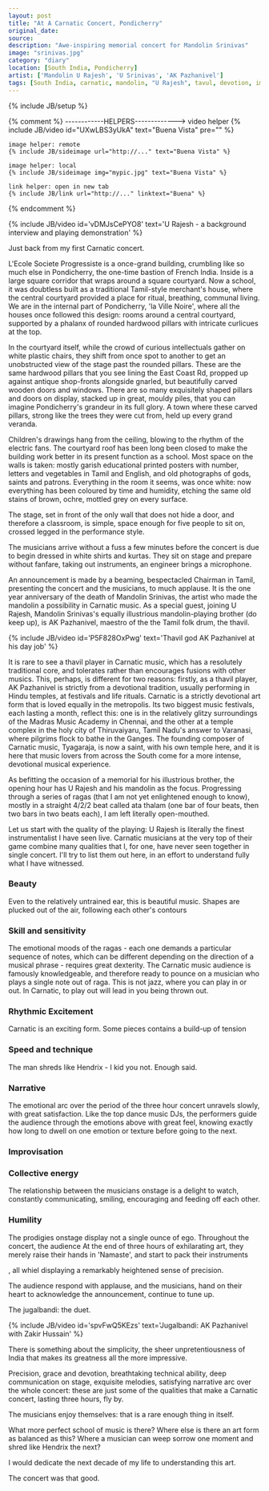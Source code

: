 ```yaml
---
layout: post
title: "At A Carnatic Concert, Pondicherry"
original_date: 
source: 
description: "Awe-inspiring memorial concert for Mandolin Srinivas"
image: "srinivas.jpg"
category: "diary"
location: [South India, Pondicherry]
artist: ['Mandolin U Rajesh', 'U Srinivas', 'AK Pazhanivel']
tags: [South India, carnatic, mandolin, "U Rajesh", tavul, devotion, improvisation, classical]
---
```

{% include JB/setup %}

{% comment %}
	------------HELPERS------------->
	video helper
	{% include JB/video id="UXwLBS3yUkA" text="Buena Vista" pre="" %} 

	image helper: remote
	{% include JB/sideimage url="http://..." text="Buena Vista" %}

	image helper: local
	{% include JB/sideimage img="mypic.jpg" text="Buena Vista" %}

	link helper: open in new tab
	{% include JB/link url="http://..." linktext="Buena" %}
{% endcomment %}

{% include JB/video id='vDMJsCePYO8' text='U Rajesh - a background interview and playing demonstration' %}

Just back from my first Carnatic concert.

 L'Ecole Societe Progressiste is a once-grand building, crumbling like so much else in Pondicherry, the one-time bastion of French India. Inside is a large square corridor that wraps around a square courtyard. Now a school, it was doubtless built as a traditional Tamil-style merchant's house, where the central courtyard provided a place for ritual, breathing, communal living. We are in the internal part of Pondicherry, 'la Ville Noire', where all the houses once followed this design: rooms around a central courtyard, supported by a phalanx of rounded hardwood pillars with intricate curlicues at the top.

 In the courtyard itself, while the crowd of curious intellectuals gather on white plastic chairs, they shift from once spot to another to get an unobstructed view of the stage past the rounded pillars. These are the same hardwood pillars that you see lining the East Coast Rd, propped up against antique shop-fronts alongside gnarled, but beautifully carved wooden doors and windows. There are so many exquisitely shaped pillars and doors on display, stacked up in great, mouldy piles, that you can imagine Pondicherry's grandeur in its full glory. A town where these carved pillars, strong like the trees they were cut from, held up every grand veranda. 

Children's drawings hang from the ceiling, blowing to the rhythm of the electric fans. The courtyard roof has been long been closed to make the building work better in its present function as a school. Most space on the walls is taken: mostly garish educational printed posters with number, letters and vegetables in Tamil and English, and old photographs of gods, saints and patrons. Everything in the room it seems, was once white: now everything has been coloured by time and humidity, etching the same old stains of brown, ochre, mottled grey on every surface.

The stage, set in front of the only wall that does not hide a door, and therefore a classroom, is simple, space enough for five people to sit on, crossed legged in the performance style.

The musicians arrive without a fuss a few minutes before the concert is due to begin dressed in white shirts and kurtas. They sit on stage and prepare without fanfare, taking out instruments, an engineer brings a microphone.

An announcement is made by a beaming, bespectacled Chairman in Tamil, presenting the concert and the musicians, to much applause. It is the one year anniversary of the death of Mandolin Srinivas, the artist who made the mandolin a possibility in Carnatic music. As a special guest, joining U Rajesh, Mandolin Srinivas's equally illustrious mandolin-playing brother (do keep up), is AK Pazhanivel, maestro of the the Tamil folk drum, the thavil. 

{% include JB/video id='P5F828OxPwg' text='Thavil god AK Pazhanivel at his day job' %}


It is rare to see a thavil player in Carnatic music, which has a resolutely traditional core, and tolerates rather than encourages fusions with other musics. This, perhaps, is different for two reasons: firstly, as a thavil player, AK Pazhanivel is strictly from a devotional tradition, usually performing in Hindu temples, at festivals and life rituals. Carnatic is a strictly devotional art form that is loved equally in the metropolis. Its two biggest music festivals, each lasting a month, reflect this: one is in the relatively glitzy surroundings of the Madras Music Academy in Chennai, and the other at a temple complex in the holy city of Thiruvaiyaru, Tamil Nadu's answer to Varanasi, where pilgrims flock to bathe in the Ganges. The founding composer of Carnatic music, Tyagaraja, is now a saint, with  his own temple here, and it is here that music lovers from across the South come for a more intense, devotional musical experience. 

As befitting the occasion of a memorial for his illustrious brother, the opening hour has U Rajesh and his mandolin as the focus. Progressing through a series of ragas (that I am not yet enlightened enough to know), mostly in a straight 4/2/2 beat called ata thalam (one bar of four beats, then two bars in two beats each), I am left literally open-mouthed.

Let us start with the quality of the playing: U Rajesh is literally the finest instrumentalist I have seen live. Carnatic musicians at the very top of their game combine many qualities that I, for one, have never seen together in single concert. I'll try to list them out here, in an effort to understand fully what I have witnessed.


<h3>Beauty</h3>
Even to the relatively untrained ear, this is beautiful music. Shapes are plucked out of the air, following each other's contours

<h3>Skill and sensitivity</h3>
The emotional moods of the ragas - each one demands a particular sequence of notes, which can be different depending on the direction of a musical phrase - requires great dexterity. The Carnatic music audience is famously knowledgeable, and therefore ready to pounce on a musician who plays a single note out of raga. This is not jazz, where you can play in or out. In Carnatic, to play out will lead in you being thrown out. 

<h3>Rhythmic Excitement</h3>
Carnatic is an exciting form. Some pieces contains a build-up of tension

<h3>Speed and technique</h3>
The man shreds like Hendrix - I kid you not. Enough said.

<h3>Narrative</h3>
The emotional arc over the period of the three hour concert unravels slowly, with great satisfaction. Like the top dance music DJs, the performers guide the audience through the emotions above with great feel, knowing exactly how long to dwell on one emotion or texture before going to the next.

<h3>Improvisation</h3>

<h3>Collective energy</h3>
The relationship between the musicians onstage is a delight to watch, constantly communicating, smiling, encouraging and feeding off each other.

<h3>Humility</h3>The prodigies onstage display not a single ounce of ego. Throughout the concert, the audience At the end of three hours of exhilarating art, they merely raise their hands in 'Namaste', and start to pack their instruments


, all whiel displaying a remarkably heightened sense of precision.

The audience respond with applause, and the musicians, hand on their heart to acknowledge the announcement, continue to tune up.



The jugalbandi: the duet.

{% include JB/video id='spvFwQ5KEzs' text='Jugalbandi: AK Pazhanivel with Zakir Hussain' %}



There is something about the simplicity, the sheer unpretentiousness of India that makes its greatness all the more impressive.

Precision, grace and devotion, breathtaking technical ability, deep communication on stage, exquisite melodies, satisfying narrative arc over the whole concert: these are just some of the qualities that make a Carnatic concert, lasting three hours, fly by.

The musicians enjoy themselves: that is a rare enough thing in itself.

What more perfect school of music is there? Where else is there an art form as balanced as this?
Where a musician can weep sorrow one moment and shred like Hendrix the next?

I would dedicate the next decade of my life to understanding this art. 

The concert was that good.
